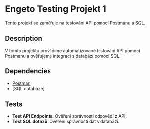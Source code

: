 # Engeto Testing Projekt 1

Tento projekt se zaměřuje na testování API pomocí Postmanu a SQL.

## Description

V tomto projektu provádíme automatizované testování API pomocí Postmanu a ověřujeme integraci s databází pomocí SQL.

## Dependencies 

- [Postman](https://www.postman.com/)
- [SQL databáze]


## Tests

- **Test API Endpointu**: Ověření správnosti odpovědí z API.
- **Test SQL dotazů**: Ověření správnosti dat v databázi.



